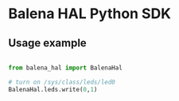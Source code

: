 # Balena HAL Python SDK

## Usage example

```python

from balena_hal import BalenaHal

# turn on /sys/class/leds/led0
BalenaHal.leds.write(0,1)

```
